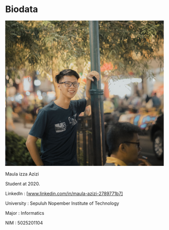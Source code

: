 # Biodata

[![N|Solid](_DSC5996.2.jpg)](_DSC5996.2.jpg)

  Maula izza Azizi 
  
  Student at 2020.
  
  Linkedln : [www.linkedin.com/in/maula-azizi-2789771b7]
  
  University : Sepuluh Nopember Institute of Technology 
  
  Major : Informatics 
  
  NIM : 5025201104 
  
  
